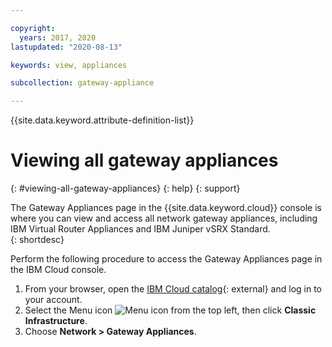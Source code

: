 ```yaml
---

copyright:
  years: 2017, 2020
lastupdated: "2020-08-13"

keywords: view, appliances

subcollection: gateway-appliance

---
```


{{site.data.keyword.attribute-definition-list}}

# Viewing all gateway appliances
{: #viewing-all-gateway-appliances}
{: help}
{: support}

The Gateway Appliances page in the {{site.data.keyword.cloud}} console is where you can view and access all network gateway appliances, including IBM Virtual Router Appliances and IBM Juniper vSRX Standard.  
{: shortdesc}

Perform the following procedure to access the Gateway Appliances page in the IBM Cloud console.

1. From your browser, open the [IBM Cloud catalog](https://cloud.ibm.com){: external} and log in to your account.
2. Select the Menu icon ![Menu icon](../icons/icon_hamburger.svg) from the top left, then click **Classic Infrastructure**.
3. Choose **Network > Gateway Appliances**.

